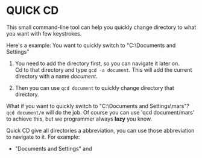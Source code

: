 QUICK CD
========

This small command-line tool can help you quickly change directory to what you want with few keystrokes.

Here's a example: You want to quickly switch to "C:\Documents and Settings"

1. You need to add the directory first, so you can navigate it later on.  
Cd to that directory and type `qcd -a document`. This will add the current directory with a name _document_.

2. Then you can use `qcd document` to quickly change directory that directory.


What if you want to quickly switch to "C:\Documents and Settings\mars"?  
`qcd document/m` will do the job. Of course you can use 'qcd document/mars' to achieve this, but we programmer always **lazy** you know. 

Quick CD give all directories a abbreviation, you can use those abbreviation to navigate to it. For example:
 * "Documents and Settings" and 
